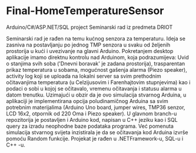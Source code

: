 # Final-HomeTemperatureSensor
 Arduino/C#/ASP.NET/SQL project
Seminarski rad iz predmeta DRIOT

Seminarski rad je rađen na temu kućnog senzora za temperaturu. Ideja se zasniva na postavljanju po jednog TMP senzora u svaku od željenih prostorija u kući i uvezivanje na glavni Arduino. Pokretanjem desktop aplikacije imamo direktnu kontrolu nad Arduinom, koja podrazumijeva: Uvid o stanjima svih soba ('Dnevni boravak' je zadana prostorija), trasparentan prikaz temperatura u sobama, mogućnost gašenja alarma (Piezo speaker), activity log koji se uploada na lokalni server sa svim prethodnim očitavanjima temperatura (u Celzijusovim i Farenhajtovim stupnjevima) kao i podaci o sobi u kojoj se očitavalo, vremenu očitavanja i statusu alarma u datom trenutku. Uzimajući u obzir da je ovo simulacija stvarnog Arduina, u aplikaciji je implementirana opcija poludinamičnog Arduina sa svim potrebnim materijalima (Arduino Uno board, jumper wires, TMP36 senzor, LCD 16x2, otpornik od 220 Oma i Piezo speaker). U glavnom branch-u repozitorija je postavljen i Arduino kod, napisan u C++ jeziku kao i SQL query za izradu neophodne baze podataka programa. Već pomenuta simulacija stvarnog svijeta inzistirala je da se očitavanja kod Arduina izvrše pomoću Random funkcije. Projekat je rađen u .NETFramework-u, SQL-u i C++ -u.
